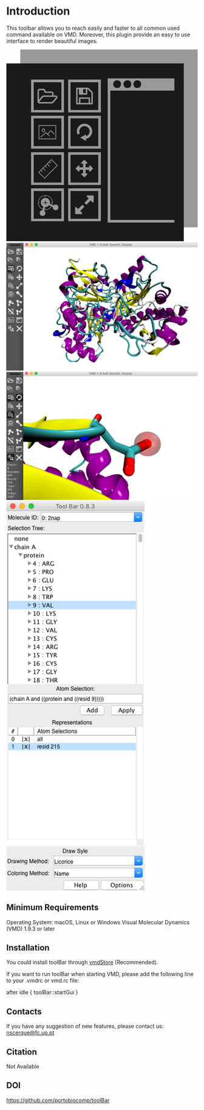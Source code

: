# Introduction
This toolbar allows you to reach easily and faster to all common used command available on VMD.
Moreover, this plugin provide an easy to use interface to render beautiful images.

![Image](Screenshots/image1.gif)
![Image](Screenshots/image2.gif)
![Image](Screenshots/image3.gif)
![Image](Screenshots/image4.gif)

## Minimum Requirements

Operating System: macOS, Linux or Windows
Visual Molecular Dynamics (VMD) 1.9.3 or later

## Installation

You could install toolBar through [vmdStore](https://github.com/BioSIM-Research-Group/vmdStore) (Recommended).

If you want to run toolBar when starting VMD, please add the following line to your .vmdrc or vmd.rc file:


after idle {
  toolBar::startGui
}


## Contacts
If you have any suggestion of new features, please contact us: nscerque@fc.up.pt

## Citation
Not Available

## DOI
https://github.com/portobiocomp/toolBar
